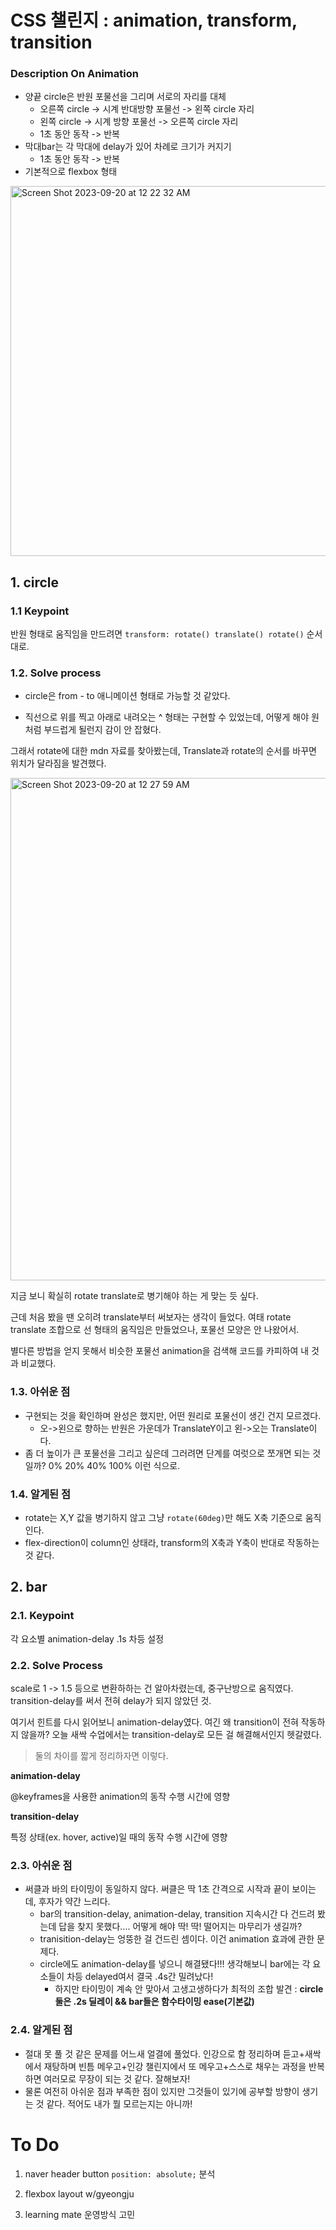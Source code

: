 # CSS 챌린지 : animation, transform, transition

### Description On Animation

- 양끝 circle은 반원 포물선을 그리며 서로의 자리를 대체
  - 오른쪽 circle -> 시계 반대방향 포물선 -> 왼쪽 circle 자리
  - 왼쪽 circle -> 시계 방향 포물선 -> 오른쪽 circle 자리
  - 1초 동안 동작 -> 반복
- 막대bar는 각 막대에 delay가 있어 차례로 크기가 커지기
  - 1초 동안 동작 -> 반복
- 기본적으로 flexbox 형태

<img width="592" alt="Screen Shot 2023-09-20 at 12 22 32 AM" src="https://github.com/riverhye/TIL/assets/77149171/c5bef61a-cfaf-463c-b09a-46e872cb0a99">

## 1. circle

### 1.1 Keypoint

반원 형태로 움직임을 만드려면
`transform: rotate() translate() rotate()`
순서대로.

### 1.2. Solve process

- circle은 from - to 애니메이션 형태로 가능할 것 같았다.

- 직선으로 위를 찍고 아래로 내려오는 ^ 형태는 구현할 수 있었는데, 어떻게 해야 원처럼 부드럽게 될런지 감이 안 잡혔다.

그래서 rotate에 대한 mdn 자료를 찾아봤는데, Translate과 rotate의 순서를 바꾸면 위치가 달라짐을 발견했다.

<img width="804" alt="Screen Shot 2023-09-20 at 12 27 59 AM" src="https://github.com/riverhye/TIL/assets/77149171/bcae637b-d86c-4317-baba-0eb97ce79cbe">

지금 보니 확실히 rotate translate로 병기해야 하는 게 맞는 듯 싶다.

근데 처음 봤을 땐 오히려 translate부터 써보자는 생각이 들었다. 여태 rotate translate 조합으로 선 형태의 움직임은 만들었으나, 포물선 모양은 안 나왔어서.

별다른 방법을 얻지 못해서 비슷한 포물선 animation을 검색해 코드를 카피하여 내 것과 비교했다.

### 1.3. 아쉬운 점

- 구현되는 것을 확인하며 완성은 했지만, 어떤 원리로 포물선이 생긴 건지 모르겠다.
  - 오->왼으로 향하는 반원은 가운데가 TranslateY이고 왼->오는 Translate이다.
- 좀 더 높이가 큰 포물선을 그리고 싶은데 그러려면 단계를 여럿으로 쪼개면 되는 것일까? 0% 20% 40% 100% 이런 식으로.

### 1.4. 알게된 점

- rotate는 X,Y 값을 병기하지 않고 그냥 `rotate(60deg)`만 해도 X축 기준으로 움직인다.
- flex-direction이 column인 상태라, transform의 X축과 Y축이 반대로 작동하는 것 같다.

## 2. bar

### 2.1. Keypoint

각 요소별 animation-delay .1s 차등 설정

### 2.2. Solve Process

scale로 1 -> 1.5 등으로 변환하하는 건 알아차렸는데, 중구난방으로 움직였다. transition-delay를 써서 전혀 delay가 되지 않았던 것.

여기서 힌트를 다시 읽어보니 animation-delay였다. 여긴 왜 transition이 전혀 작동하지 않을까? 오늘 새싹 수업에서는 transition-delay로 모든 걸 해결해서인지 헷갈렸다.

> 둘의 차이를 짧게 정리하자면 이렇다.

**animation-delay**

@keyframes을 사용한 animation의 동작 수행 시간에 영향

**transition-delay**

특정 상태(ex. hover, active)일 때의 동작 수행 시간에 영향

### 2.3. 아쉬운 점

- 써클과 바의 타이밍이 동일하지 않다. 써클은 딱 1초 간격으로 시작과 끝이 보이는데, 후자가 약간 느리다.
  - bar의 transition-delay, animation-delay, transition 지속시간 다 건드려 봤는데 답을 찾지 못했다.... 어떻게 해야 딱! 딱! 떨어지는 마무리가 생길까?
  - tranisition-delay는 엉뚱한 걸 건드린 셈이다. 이건 animation 효과에 관한 문제다.
  - circle에도 animation-delay를 넣으니 해결됐다!!! 생각해보니 bar에는 각 요소들이 차등 delayed여서 결국 .4s간 밀려났다!
    - 하지만 타이밍이 계속 안 맞아서 고생고생하다가 최적의 조합 발견 : **circle 둘은 .2s 딜레이 && bar들은 함수타이밍 ease(기본값)**

### 2.4. 알게된 점

- 절대 못 풀 것 같은 문제를 어느새 얼결에 풀었다. 인강으로 함 정리하며 듣고+새싹에서 재탕하며 빈틈 메우고+인강 챌린지에서 또 메우고+스스로 채우는 과정을 반복하면 여러모로 무장이 되는 것 같다. 잘해보자!
- 물론 여전히 아쉬운 점과 부족한 점이 있지만 그것들이 있기에 공부할 방향이 생기는 것 같다. 적어도 내가 뭘 모르는지는 아니까!

# To Do

1. naver header button `position: absolute;` 분석

2. flexbox layout w/gyeongju

3. learning mate 운영방식 고민
